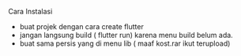 Cara Instalasi 
- buat projek dengan cara create flutter
- jangan langsung build ( flutter run) karena menu build belum ada.
- buat sama persis yang di menu lib ( maaf kost.rar ikut terupload)
